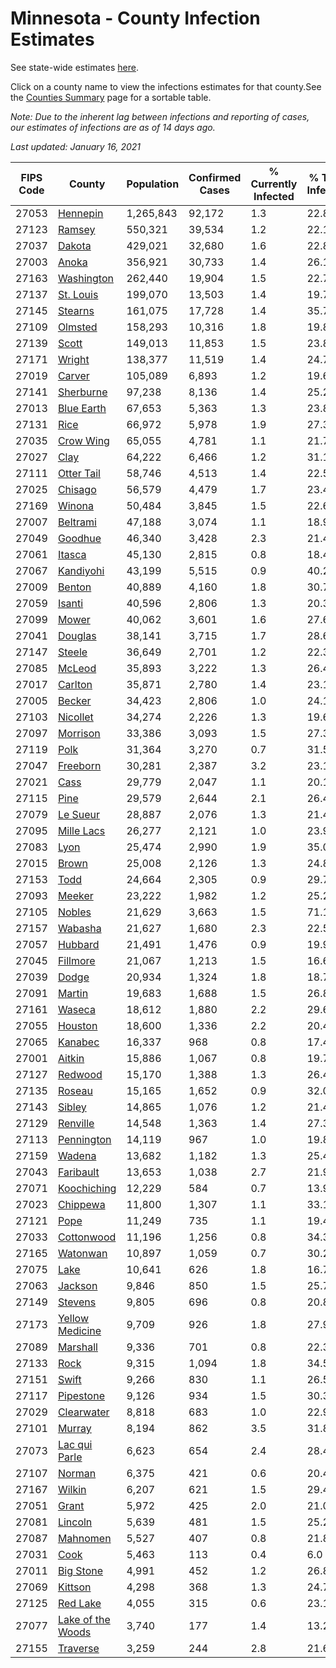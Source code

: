 # Minnesota - County Infection Estimates

See state-wide estimates [here](/infections/us-mn).

Click on a county name to view the infections estimates for that county.See the [Counties Summary](/infections/summary-counties) page for a sortable table.

*Note: Due to the inherent lag between infections and reporting of cases, our estimates of infections are as of 14 days ago.*

*Last updated: January 16, 2021*

|   FIPS Code |                                 County |   Population |   Confirmed Cases |   % Currently Infected |   % Total Infected |
|-------------|----------------------------------------|--------------|-------------------|------------------------|--------------------|
|       27053 |                   [Hennepin](hennepin) |    1,265,843 |            92,172 |                    1.3 |               22.8 |
|       27123 |                       [Ramsey](ramsey) |      550,321 |            39,534 |                    1.2 |               22.1 |
|       27037 |                       [Dakota](dakota) |      429,021 |            32,680 |                    1.6 |               22.8 |
|       27003 |                         [Anoka](anoka) |      356,921 |            30,733 |                    1.4 |               26.1 |
|       27163 |               [Washington](washington) |      262,440 |            19,904 |                    1.5 |               22.7 |
|       27137 |                 [St. Louis](st.-louis) |      199,070 |            13,503 |                    1.4 |               19.7 |
|       27145 |                     [Stearns](stearns) |      161,075 |            17,728 |                    1.4 |               35.7 |
|       27109 |                     [Olmsted](olmsted) |      158,293 |            10,316 |                    1.8 |               19.8 |
|       27139 |                         [Scott](scott) |      149,013 |            11,853 |                    1.5 |               23.8 |
|       27171 |                       [Wright](wright) |      138,377 |            11,519 |                    1.4 |               24.7 |
|       27019 |                       [Carver](carver) |      105,089 |             6,893 |                    1.2 |               19.6 |
|       27141 |                 [Sherburne](sherburne) |       97,238 |             8,136 |                    1.4 |               25.2 |
|       27013 |               [Blue Earth](blue-earth) |       67,653 |             5,363 |                    1.3 |               23.8 |
|       27131 |                           [Rice](rice) |       66,972 |             5,978 |                    1.9 |               27.3 |
|       27035 |                 [Crow Wing](crow-wing) |       65,055 |             4,781 |                    1.1 |               21.7 |
|       27027 |                           [Clay](clay) |       64,222 |             6,466 |                    1.2 |               31.1 |
|       27111 |               [Otter Tail](otter-tail) |       58,746 |             4,513 |                    1.4 |               22.5 |
|       27025 |                     [Chisago](chisago) |       56,579 |             4,479 |                    1.7 |               23.4 |
|       27169 |                       [Winona](winona) |       50,484 |             3,845 |                    1.5 |               22.6 |
|       27007 |                   [Beltrami](beltrami) |       47,188 |             3,074 |                    1.1 |               18.9 |
|       27049 |                     [Goodhue](goodhue) |       46,340 |             3,428 |                    2.3 |               21.4 |
|       27061 |                       [Itasca](itasca) |       45,130 |             2,815 |                    0.8 |               18.4 |
|       27067 |                 [Kandiyohi](kandiyohi) |       43,199 |             5,515 |                    0.9 |               40.2 |
|       27009 |                       [Benton](benton) |       40,889 |             4,160 |                    1.8 |               30.7 |
|       27059 |                       [Isanti](isanti) |       40,596 |             2,806 |                    1.3 |               20.3 |
|       27099 |                         [Mower](mower) |       40,062 |             3,601 |                    1.6 |               27.6 |
|       27041 |                     [Douglas](douglas) |       38,141 |             3,715 |                    1.7 |               28.6 |
|       27147 |                       [Steele](steele) |       36,649 |             2,701 |                    1.2 |               22.3 |
|       27085 |                       [McLeod](mcleod) |       35,893 |             3,222 |                    1.3 |               26.4 |
|       27017 |                     [Carlton](carlton) |       35,871 |             2,780 |                    1.4 |               23.1 |
|       27005 |                       [Becker](becker) |       34,423 |             2,806 |                    1.0 |               24.1 |
|       27103 |                   [Nicollet](nicollet) |       34,274 |             2,226 |                    1.3 |               19.6 |
|       27097 |                   [Morrison](morrison) |       33,386 |             3,093 |                    1.5 |               27.3 |
|       27119 |                           [Polk](polk) |       31,364 |             3,270 |                    0.7 |               31.5 |
|       27047 |                   [Freeborn](freeborn) |       30,281 |             2,387 |                    3.2 |               23.1 |
|       27021 |                           [Cass](cass) |       29,779 |             2,047 |                    1.1 |               20.1 |
|       27115 |                           [Pine](pine) |       29,579 |             2,644 |                    2.1 |               26.4 |
|       27079 |                   [Le Sueur](le-sueur) |       28,887 |             2,076 |                    1.3 |               21.4 |
|       27095 |               [Mille Lacs](mille-lacs) |       26,277 |             2,121 |                    1.0 |               23.9 |
|       27083 |                           [Lyon](lyon) |       25,474 |             2,990 |                    1.9 |               35.0 |
|       27015 |                         [Brown](brown) |       25,008 |             2,126 |                    1.3 |               24.8 |
|       27153 |                           [Todd](todd) |       24,664 |             2,305 |                    0.9 |               29.7 |
|       27093 |                       [Meeker](meeker) |       23,222 |             1,982 |                    1.2 |               25.2 |
|       27105 |                       [Nobles](nobles) |       21,629 |             3,663 |                    1.5 |               71.1 |
|       27157 |                     [Wabasha](wabasha) |       21,627 |             1,680 |                    2.3 |               22.5 |
|       27057 |                     [Hubbard](hubbard) |       21,491 |             1,476 |                    0.9 |               19.9 |
|       27045 |                   [Fillmore](fillmore) |       21,067 |             1,213 |                    1.5 |               16.6 |
|       27039 |                         [Dodge](dodge) |       20,934 |             1,324 |                    1.8 |               18.7 |
|       27091 |                       [Martin](martin) |       19,683 |             1,688 |                    1.5 |               26.8 |
|       27161 |                       [Waseca](waseca) |       18,612 |             1,880 |                    2.2 |               29.6 |
|       27055 |                     [Houston](houston) |       18,600 |             1,336 |                    2.2 |               20.4 |
|       27065 |                     [Kanabec](kanabec) |       16,337 |               968 |                    0.8 |               17.4 |
|       27001 |                       [Aitkin](aitkin) |       15,886 |             1,067 |                    0.8 |               19.7 |
|       27127 |                     [Redwood](redwood) |       15,170 |             1,388 |                    1.3 |               26.4 |
|       27135 |                       [Roseau](roseau) |       15,165 |             1,652 |                    0.9 |               32.0 |
|       27143 |                       [Sibley](sibley) |       14,865 |             1,076 |                    1.2 |               21.4 |
|       27129 |                   [Renville](renville) |       14,548 |             1,363 |                    1.4 |               27.3 |
|       27113 |               [Pennington](pennington) |       14,119 |               967 |                    1.0 |               19.8 |
|       27159 |                       [Wadena](wadena) |       13,682 |             1,182 |                    1.3 |               25.4 |
|       27043 |                 [Faribault](faribault) |       13,653 |             1,038 |                    2.7 |               21.9 |
|       27071 |             [Koochiching](koochiching) |       12,229 |               584 |                    0.7 |               13.9 |
|       27023 |                   [Chippewa](chippewa) |       11,800 |             1,307 |                    1.1 |               33.1 |
|       27121 |                           [Pope](pope) |       11,249 |               735 |                    1.1 |               19.4 |
|       27033 |               [Cottonwood](cottonwood) |       11,196 |             1,256 |                    0.8 |               34.3 |
|       27165 |                   [Watonwan](watonwan) |       10,897 |             1,059 |                    0.7 |               30.2 |
|       27075 |                           [Lake](lake) |       10,641 |               626 |                    1.8 |               16.7 |
|       27063 |                     [Jackson](jackson) |        9,846 |               850 |                    1.5 |               25.7 |
|       27149 |                     [Stevens](stevens) |        9,805 |               696 |                    0.8 |               20.8 |
|       27173 |     [Yellow Medicine](yellow-medicine) |        9,709 |               926 |                    1.8 |               27.9 |
|       27089 |                   [Marshall](marshall) |        9,336 |               701 |                    0.8 |               22.3 |
|       27133 |                           [Rock](rock) |        9,315 |             1,094 |                    1.8 |               34.5 |
|       27151 |                         [Swift](swift) |        9,266 |               830 |                    1.1 |               26.5 |
|       27117 |                 [Pipestone](pipestone) |        9,126 |               934 |                    1.5 |               30.3 |
|       27029 |               [Clearwater](clearwater) |        8,818 |               683 |                    1.0 |               22.9 |
|       27101 |                       [Murray](murray) |        8,194 |               862 |                    3.5 |               31.8 |
|       27073 |         [Lac qui Parle](lac-qui-parle) |        6,623 |               654 |                    2.4 |               28.4 |
|       27107 |                       [Norman](norman) |        6,375 |               421 |                    0.6 |               20.4 |
|       27167 |                       [Wilkin](wilkin) |        6,207 |               621 |                    1.5 |               29.4 |
|       27051 |                         [Grant](grant) |        5,972 |               425 |                    2.0 |               21.0 |
|       27081 |                     [Lincoln](lincoln) |        5,639 |               481 |                    1.5 |               25.2 |
|       27087 |                   [Mahnomen](mahnomen) |        5,527 |               407 |                    0.8 |               21.8 |
|       27031 |                           [Cook](cook) |        5,463 |               113 |                    0.4 |                6.0 |
|       27011 |                 [Big Stone](big-stone) |        4,991 |               452 |                    1.2 |               26.8 |
|       27069 |                     [Kittson](kittson) |        4,298 |               368 |                    1.3 |               24.7 |
|       27125 |                   [Red Lake](red-lake) |        4,055 |               315 |                    0.6 |               23.1 |
|       27077 | [Lake of the Woods](lake-of-the-woods) |        3,740 |               177 |                    1.4 |               13.2 |
|       27155 |                   [Traverse](traverse) |        3,259 |               244 |                    2.8 |               21.6 |